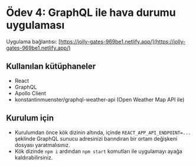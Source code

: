 # Ödev 4: GraphQL ile hava durumu uygulaması

Uygulama bağlantısı: [https://jolly-gates-969be1.netlify.app/](https://jolly-gates-969be1.netlify.app/)

## Kullanılan kütüphaneler
* React
* GraphQL
* Apollo Client
* konstantinmuenster/graphql-weather-api (Open Weather Map API ile)

## Kurulum için
* Kurulumdan önce kök dizinin altında, içinde `REACT_APP_API_ENDPOINT=...` şeklinde GraphQL sunucu adresinizi barındıran bir ortam değişkeni dosyası yaratmalısınız.
* Kök dizinde `npm i` ardından `npm start` komutları ile uygulamayı ayağa kaldırabilirsiniz.
